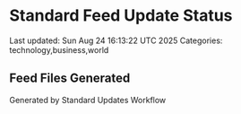 # Standard Feed Update Status
Last updated: Sun Aug 24 16:13:22 UTC 2025
Categories: technology,business,world

## Feed Files Generated

Generated by Standard Updates Workflow
